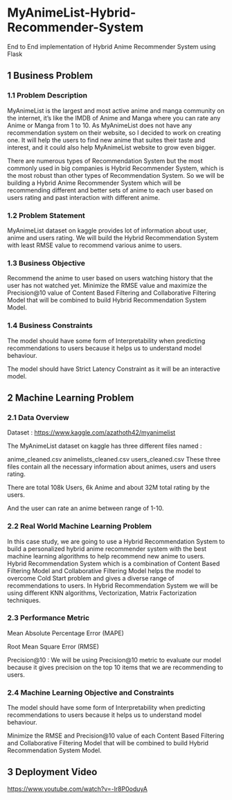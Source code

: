 # MyAnimeList-Hybrid-Recommender-System
End to End implementation of Hybrid Anime Recommender System using Flask 

## 1 Business Problem


### 1.1 Problem Description

MyAnimeList is the largest and most active anime and manga community on the internet, it’s like the IMDB of Anime and Manga where you can rate any Anime or Manga from 1 to 10. As MyAnimeList does not have any recommendation system on their website, so I decided to work on creating one. It will help the users to find new anime that suites their taste and interest, and it could also help MyAnimeList website to grow even bigger.

There are numerous types of Recommendation System but the most commonly used in big companies is Hybrid Recommender System, which is the most robust than other types of Recommendation System. So we will be building a Hybrid Anime Recommender System which will be recommending different and better sets of anime to each user based on users rating and past interaction with different anime.

### 1.2 Problem Statement

MyAnimeList dataset on kaggle provides lot of information about user, anime and users rating. We will build the Hybrid Recommendation System with least RMSE value to recommend various anime to users.

### 1.3 Business Objective

Recommend the anime to user based on users watching history that the user has not watched yet.
Minimize the RMSE value and maximize the Precision@10 value of Content Based Filtering and Collaborative Filtering Model that will be combined to build Hybrid Recommendation System Model.

### 1.4 Business Constraints

The model should have some form of Interpretability when predicting recommendations to users because it helps us to understand model behaviour.

The model should have Strict Latency Constraint as it will be an interactive model.

## 2 Machine Learning Problem

### 2.1 Data Overview

Dataset : https://www.kaggle.com/azathoth42/myanimelist

The MyAnimeList dataset on kaggle has three different files named :

anime_cleaned.csv
animelists_cleaned.csv
users_cleaned.csv
These three files contain all the necessary information about animes, users and users rating.

There are total 108k Users, 6k Anime and about 32M total rating by the users.

And the user can rate an anime between range of 1-10.

### 2.2 Real World Machine Learning Problem

In this case study, we are going to use a Hybrid Recommendation System to build a personalized hybrid anime recommender system with the best machine learning algorithms to help recommend new anime to users. Hybrid Recommendation System which is a combination of Content Based Filtering Model and Collaborative Filtering Model helps the model to overcome Cold Start problem and gives a diverse range of recommendations to users. In Hybrid Recommendation System we will be using different KNN algorithms, Vectorization, Matrix Factorization techniques.

### 2.3 Performance Metric

Mean Absolute Percentage Error (MAPE)

Root Mean Square Error (RMSE)

Precision@10 : We will be using Precision@10 metric to evaluate our model because it gives precision on the top 10 items that we are recommending to users.

### 2.4 Machine Learning Objective and Constraints

The model should have some form of Interpretability when predicting recommendations to users because it helps us to understand model behaviour.

Minimize the RMSE and Precision@10 value of each Content Based Filtering and Collaborative Filtering Model that will be combined to build Hybrid Recommendation System Model.

## 3 Deployment Video
https://www.youtube.com/watch?v=-lr8P0oduyA
